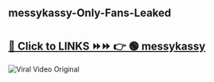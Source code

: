 
 ## messykassy-Only-Fans-Leaked

# <h2><a href="https://clipsfans.com/messykassy&ref=git">🔗 Click to LINKS ⏩⏩ 👉 🟢 messykassy </a></h2>

<a href="https://clipsfans.com/messykassy&ref=git" rel="nofollow" data-target="animated-image.originalLink"><img src="https://i.ibb.co.com/xMMVF88/686577567.gif" alt="Viral Video Original" style="max-width: 100%; display: inline-block;" data-target="animated-image.originalImage"></a>
